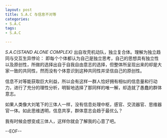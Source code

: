 ```yaml
---
layout: post
title: S.A.C 与信息不对等
categories:
- S.A.C
tags:
- S.A.C

---
```


*S.A.C(STAND ALONE COMPLEX)* 出自攻壳机动队，独立复合体。理解为独立趋同与交互生异悖论：
即每个个体都认为自己是独立思考，自己的思想具有独立性以及原创性，所做的选择出自于自我自由意志的选择，但整体所呈现出来的却是大家一致的共同性，然而没有个体意识到这种共同性并坚信自己的原创性。

信息不对等能获取巨大利益，所以会有这样一群人恰好拥有相似的信息量和行动力，进行了充分的理性分析，明智地选择了那同样的唯一解，却造就了愚蠢的群体意志。

如果人类像大刘笔下的三体人一样，没有信息处理中枢，感官、交流器官、思维器官一体。如此思维透明，信息共享，群体意志会趋于最优么？

我有时候会想变成三体人，这样你就会了解我的心意了吧。

--EOF--						